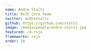 ```yaml
---
name: Andre Staltz
title: RxJS Core Team
twitter: andrestaltz
github: https://github.com/staltz
image: /media/people/andre-staltz.jpg
featured: cd-rxjs
frameworks: rxjs
order: 20
---
```

